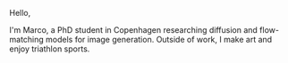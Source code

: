 Hello, 

I'm Marco, a PhD student in Copenhagen researching diffusion and flow-matching models for image generation. Outside of work, I make art and enjoy triathlon sports.
